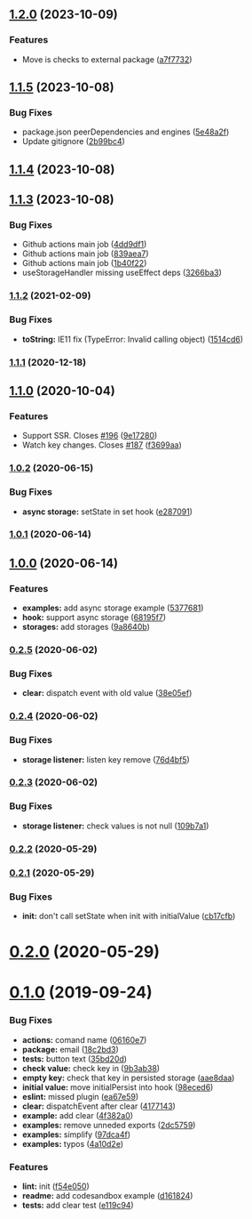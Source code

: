 

## [1.2.0](https://github.com/Akurganow/use-persisted-state/compare/v1.1.5...v1.2.0) (2023-10-09)


### Features

* Move is checks to external package ([a7f7732](https://github.com/Akurganow/use-persisted-state/commit/a7f77328b1fd86ea716143b385d8b3ba18300961))

## [1.1.5](https://github.com/Akurganow/use-persisted-state/compare/v1.1.4...v1.1.5) (2023-10-08)


### Bug Fixes

* package.json peerDependencies and engines ([5e48a2f](https://github.com/Akurganow/use-persisted-state/commit/5e48a2f439a0026ea6b0133852d774b3b42f097a))
* Update gitignore ([2b99bc4](https://github.com/Akurganow/use-persisted-state/commit/2b99bc42e0b2b511aa1a7277cb775fa4de2df631))

## [1.1.4](https://github.com/Akurganow/use-persisted-state/compare/v1.1.3...v1.1.4) (2023-10-08)

## [1.1.3](https://github.com/Akurganow/use-persisted-state/compare/v1.1.2...v1.1.3) (2023-10-08)


### Bug Fixes

* Github actions main job ([4dd9df1](https://github.com/Akurganow/use-persisted-state/commit/4dd9df14fa7db3fdba527faef2d1f61b83c98c99))
* Github actions main job ([839aea7](https://github.com/Akurganow/use-persisted-state/commit/839aea71db9b0423c2aadd301bfb09eaaa01c2aa))
* Github actions main job ([1b40f22](https://github.com/Akurganow/use-persisted-state/commit/1b40f221c6635fbb38c9d9ea4412c18be709b279))
* useStorageHandler missing useEffect deps ([3266ba3](https://github.com/Akurganow/use-persisted-state/commit/3266ba3a80f0ab6449ba9b8ad1ee404e64882b3c))

### [1.1.2](https://github.com/Akurganow/use-persisted-state/compare/v1.1.1...v1.1.2) (2021-02-09)


### Bug Fixes

* **toString:** IE11 fix (TypeError: Invalid calling object) ([1514cd6](https://github.com/Akurganow/use-persisted-state/commit/1514cd6e520a60163b5a834bf337dc679b12530c))

### [1.1.1](https://github.com/Akurganow/use-persisted-state/compare/v1.1.0...v1.1.1) (2020-12-18)

## [1.1.0](https://github.com/Akurganow/use-persisted-state/compare/v1.0.2...v1.1.0) (2020-10-04)


### Features

* Support SSR. Closes [#196](https://github.com/Akurganow/use-persisted-state/issues/196) ([9e17280](https://github.com/Akurganow/use-persisted-state/commit/9e1728038976686f679e4bf867c8150a66d14293))
* Watch key changes. Closes [#187](https://github.com/Akurganow/use-persisted-state/issues/187) ([f3699aa](https://github.com/Akurganow/use-persisted-state/commit/f3699aa46b24c9e55603b2f6c3f705eeb3c78d89))

### [1.0.2](https://github.com/Akurganow/use-persisted-state/compare/v1.0.1...v1.0.2) (2020-06-15)


### Bug Fixes

* **async storage:** setState in set hook ([e287091](https://github.com/Akurganow/use-persisted-state/commit/e287091669e2e40c4fa6d54328df285a920b249a))

### [1.0.1](https://github.com/Akurganow/use-persisted-state/compare/v1.0.0...v1.0.1) (2020-06-14)

## [1.0.0](https://github.com/Akurganow/use-persisted-state/compare/v0.2.5...v1.0.0) (2020-06-14)


### Features

* **examples:** add async storage example ([5377681](https://github.com/Akurganow/use-persisted-state/commit/5377681b5db547fb0add701f49f9ad426e6e36f7))
* **hook:** support async storage ([68195f7](https://github.com/Akurganow/use-persisted-state/commit/68195f7d75dbd58087dd8dc0b38d92c5bbb3837d))
* **storages:** add storages ([9a8640b](https://github.com/Akurganow/use-persisted-state/commit/9a8640b3dbbb50686ff7b286d35b9707af3428ce))

### [0.2.5](https://github.com/Akurganow/use-persisted-state/compare/v0.2.4...v0.2.5) (2020-06-02)


### Bug Fixes

* **clear:** dispatch event with old value ([38e05ef](https://github.com/Akurganow/use-persisted-state/commit/38e05ef77e88bc2de84b2352f63726b60096bad6))

### [0.2.4](https://github.com/Akurganow/use-persisted-state/compare/v0.2.3...v0.2.4) (2020-06-02)


### Bug Fixes

* **storage listener:** listen key remove ([76d4bf5](https://github.com/Akurganow/use-persisted-state/commit/76d4bf5227920e0739fc8292ffc7e657bb03f7c5))

### [0.2.3](https://github.com/Akurganow/use-persisted-state/compare/v0.2.2...v0.2.3) (2020-06-02)


### Bug Fixes

* **storage listener:** check values is not null ([109b7a1](https://github.com/Akurganow/use-persisted-state/commit/109b7a18f433f8b19f1c5e857c6c3021b26a0ad5))

### [0.2.2](https://github.com/Akurganow/use-persisted-state/compare/v0.2.1...v0.2.2) (2020-05-29)

### [0.2.1](https://github.com/Akurganow/use-persisted-state/compare/v0.2.0...v0.2.1) (2020-05-29)


### Bug Fixes

* **init:** don't call setState when init with initialValue ([cb17cfb](https://github.com/Akurganow/use-persisted-state/commit/cb17cfbcdf8731ff7695311b35771c2736a11580))

# [0.2.0](https://github.com/Akurganow/use-persisted-state/compare/v0.1.0...v0.2.0) (2020-05-29)

# [0.1.0](https://github.com/Akurganow/use-persisted-state/compare/v0.0.10...v0.1.0) (2019-09-24)

### Bug Fixes

* **actions:** comand name ([06160e7](https://github.com/Akurganow/use-persisted-state/commit/06160e7))
* **package:** email ([18c2bd3](https://github.com/Akurganow/use-persisted-state/commit/18c2bd3))
* **tests:** button text ([35bd20d](https://github.com/Akurganow/use-persisted-state/commit/35bd20d))
* **check value:** check key in ([9b3ab38](https://github.com/Akurganow/use-persisted-state/commit/9b3ab38))
* **empty key:** check that key in persisted storage ([aae8daa](https://github.com/Akurganow/use-persisted-state/commit/aae8daa))
* **initial value:** move initialPersist into hook ([98eced6](https://github.com/Akurganow/use-persisted-state/commit/98eced6))
* **eslint:** missed plugin ([ea67e59](https://github.com/Akurganow/use-persisted-state/commit/ea67e59))
* **clear:** dispatchEvent after clear ([4177143](https://github.com/Akurganow/use-persisted-state/commit/4177143))
* **example:** add clear ([4f382a0](https://github.com/Akurganow/use-persisted-state/commit/4f382a0))
* **examples:** remove unneded exports ([2dc5759](https://github.com/Akurganow/use-persisted-state/commit/2dc5759))
* **examples:** simplify ([97dca4f](https://github.com/Akurganow/use-persisted-state/commit/97dca4f))
* **examples:** typos ([4a10d2e](https://github.com/Akurganow/use-persisted-state/commit/4a10d2e))

### Features

* **lint:** init ([f54e050](https://github.com/Akurganow/use-persisted-state/commit/f54e050))
* **readme:** add codesandbox example ([d161824](https://github.com/Akurganow/use-persisted-state/commit/d161824))
* **tests:** add clear test ([e119c94](https://github.com/Akurganow/use-persisted-state/commit/e119c94))